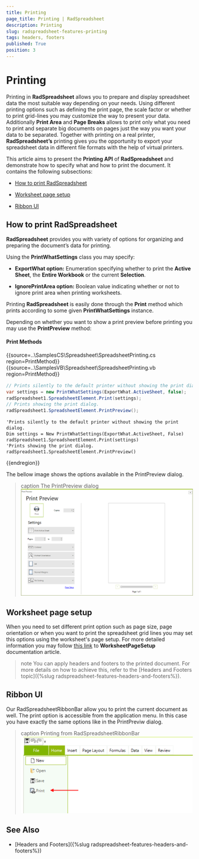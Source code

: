 ```yaml
---
title: Printing
page_title: Printing | RadSpreadsheet
description: Printing
slug: radspreadsheet-features-printing
tags: headers, footers
published: True
position: 3
---
```



# Printing

Printing in __RadSpreadsheet__ allows you to prepare and display spreadsheet data the most suitable way depending on your needs. Using different printing options such as defining the print page, the scale factor or whether to print grid-lines you may customize the way to present your data. Additionally __Print Area__ and __Page Breaks__ allows to print only what you need to print and separate big documents on pages just the way you want your data to be separated. Together with printing on a real printer, __RadSpreadsheet’s__ printing gives you the opportunity to export your spreadsheet data in different file formats with the help of virtual printers.
      

This article aims to present the __Printing API__ of __RadSpreadsheet__ and demonstrate how to specify what and how to print the document. It contains the following subsections:
      

* [How to print RadSpreadsheet](#how-to-print-radspreadsheet)

* [Worksheet page setup](#worksheet-page-setup)

* [Ribbon UI](#ribbon-ui)

## How to print RadSpreadsheet

__RadSpreadsheet__ provides you with variety of options for organizing and preparing the document’s data for printing.

Using the __PrintWhatSettings__ class you may specify:

* __ExportWhat option:__ Enumeration specifying whether to print the __Active Sheet__, the __Entire Workbook__ or the current __Selection__.

* __IgnorePrintArea option:__ Boolean value indicating whether or not to ignore print area when printing worksheets.

Printing __RadSpreadsheet__ is easily done through the __Print__ method which prints according to some given __PrintWhatSettings__ instance. 

Depending on whether you want to show a print preview before printing you may use the __PrintPreview__ method:

#### Print Methods

{{source=..\SamplesCS\Spreadsheet\SpreadsheetPrinting.cs region=PrintMethod}} 
{{source=..\SamplesVB\Spreadsheet\SpreadsheetPrinting.vb region=PrintMethod}}
````C#
// Prints silently to the default printer without showing the print dialog.
var settings = new PrintWhatSettings(ExportWhat.ActiveSheet, false);
radSpreadsheet1.SpreadsheetElement.Print(settings);
// Prints showing the print dialog.
radSpreadsheet1.SpreadsheetElement.PrintPreview();

````
````VB.NET
'Prints silently to the default printer without showing the print dialog.
Dim settings = New PrintWhatSettings(ExportWhat.ActiveSheet, False)
radSpreadsheet1.SpreadsheetElement.Print(settings)
'Prints showing the print dialog.
radSpreadsheet1.SpreadsheetElement.PrintPreview()

````




{{endregion}}

The bellow image shows the options available in the PrintPreview dialog.

>caption The PrintPreview dialog
![RadSpreadsheet Printing](images/radspreadsheet-features-printing001.png)


## Worksheet page setup

When you need to set different print option such as page size, page orientation or when you want to print the spreadsheet grid lines you may set this options using the worksheet's page setup. For more detailed information you may follow [this link](https://docs.telerik.com/devtools/document-processing/libraries/radspreadprocessing/features/worksheetpagesetup) to __WorksheetPageSetup__ documentation article.
        

>note You can apply headers and footers to the printed document. For more details on how to achieve this, refer to the [Headers and Footers topic]({%slug radspreadsheet-features-headers-and-footers%}).

## Ribbon UI

Our RadSpreadsheetRibbonBar allow you to print the current document as well. The print option is accessible from the application menu. In this case you have exactly the same options like in the PrintPreviw dialog. 

>caption Printing from RadSpreadsheetRibbonBar
![RadSpreadsheet Printing ](images/radspreadsheet-features-printing002.png)


## See Also

* [Headers and Footers]({%slug radspreadsheet-features-headers-and-footers%})
